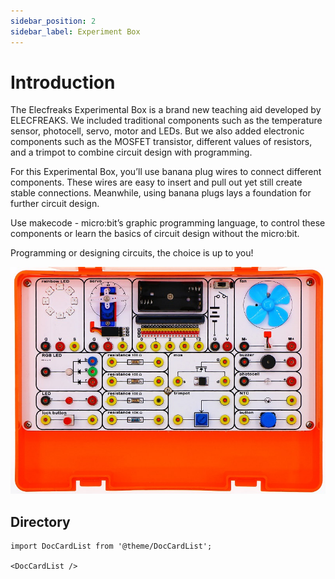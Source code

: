 ```yaml
---
sidebar_position: 2
sidebar_label: Experiment Box
---
```


# Introduction

The Elecfreaks Experimental Box is a brand new teaching aid developed by ELECFREAKS. We included traditional components such as the temperature sensor, photocell, servo, motor and LEDs. But we also added electronic components such as the MOSFET transistor, different values of resistors, and a trimpot to combine circuit design with programming.

For this Experimental Box, you’ll use banana plug wires to connect different components. These wires are easy to insert and pull out yet still create stable connections. Meanwhile, using banana plugs lays a foundation for further circuit design.

Use makecode - micro:bit’s graphic programming language, to control these components or learn the basics of circuit design without the micro:bit.

Programming or designing circuits, the choice is up to you!

![](./images/yg4f3xe.jpg)


## Directory

```mdx-code-block
import DocCardList from '@theme/DocCardList';

<DocCardList />
```
